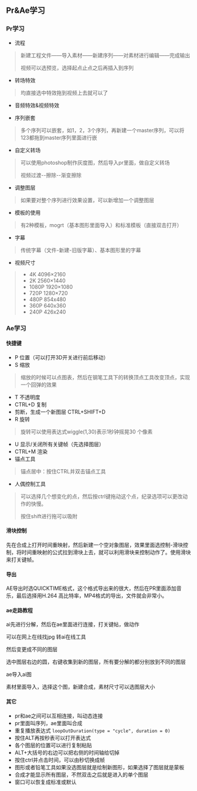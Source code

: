 ## Pr&Ae学习
### Pr学习
- 流程
> 新建工程文件——导入素材——新建序列——对素材进行编辑——完成输出
> 
> 视频可以选预览，选择起点止点之后再插入到序列

- 转场特效
> 均直接选中特效拖到视频上去就可以了

- 音频特效&视频特效

- 序列嵌套
> 多个序列可以嵌套，如1，2，3个序列，再新建一个master序列，可以将123都拖到master序列里面进行嵌

- 自定义转场
> 可以使用photoshop制作灰度图，然后导入pr里面，做自定义转场
> 
> 视频过渡--擦除--渐变擦除

- 调整图层
> 如果要对整个序列进行效果设置，可以新增加一个调整图层

- 模板的使用
> 有2种模板，mogrt（基本图形里面导入）和标准模板（直接双击打开）

- 字幕
> 传统字幕（文件-新建-旧版字幕）、基本图形里的字幕

- 视频尺寸
> - 4K 4096×2160
> - 2K 2560×1440
> - 1080P 1920×1080
> - 720P 1280×720
> - 480P 854x480
> - 360P 640x360
> - 240P 426x240

### Ae学习
#### 快捷键
- P 位置（可以打开3D开关进行前后移动）
- S 缩放
> 缩放的时候可以点图表，然后在钢笔工具下的转换顶点工具改变顶点，实现一个回弹的效果
- T 不透明度
- CTRL+D 复制
- 剪断，生成一个新图层 CTRL+SHIFT+D
- R 旋转
> 旋转可以使用表达式wiggle(1,30)表示1秒钟摇晃30 个像素
- U 显示/关闭所有关键帧（先选择图层）
- CTRL+M 渲染
- 锚点工具
> 锚点居中：按住CTRL并双击锚点工具
- 人偶控制工具
> 可以选择几个想变化的点，然后按ctrl键拖动这个点，纪录选项可以更改动作的快慢。
> 
> 按住shift进行拖可以吸附

#### 滑块控制
先在合成上打开时间重映射，然后新建一个空对象图层，效果里面选控制-滑块控制，将时间重映射的公式拉到滑块上去，就可以利用滑块来控制动作了。使用滑块来打关键帧。

#### 导出
AE导出时选QUICKTIME格式，这个格式导出来的很大，然后在PR里面添加音乐，最后选择用H.264 高比特率，MP4格式的导出，文件就会非常小。

#### ae走路教程
ai先进行分解，然后在ae里面进行连接，打关键帖，做动作

可以在网上在线找jpg 转ai在线工具

然后变更成不同的图层

选中图层右边的圆，右键收集到新的图层，所有要分解的都分别放到不同的图层

ae导入ai图

素材里面导入，选择这个图，新建合成，素材尺寸可以选图层大小

#### 其它
- pr和ae之间可以互相连接，叫动态连接
- pr里面叫序列，ae里面叫合成
- 重复播放表达式 ```loopOutDuration(type = "cycle", duration = 0)```
- 按住ALT再按秒表可以打开表达式
- 各个图层的位置可以进行复制粘贴
- ALT+大括号的右边可以把右侧的时间轴给切掉
- 按住ctrl并点击时间，可以由秒切换成帧
- 图形或者铅笔工具如果没选图层就是绘制新图形，如果选择了图层就是蒙板
- 合成才能显示所有图层，不然双击之后就是进入的单个图层
- 窗口可以恢复成标准或默认






